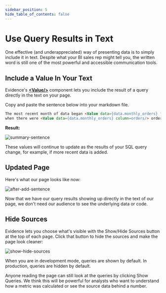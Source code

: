 ```yaml
---
sidebar_position: 5
hide_table_of_contents: false
---
```


# Use Query Results in Text
One effective (and underappreciated) way of presenting data is to simply include it in text. Despite what your BI sales rep might tell you, the written word is still one of the most powerful and accessible communication tools.

<h2>Include a Value In Your Text</h2>

Evidence's [<span class="gradient">**&lt;Value/>**</span>](/components/text-components/value) component lets you include the result of a query directly in the text on your page.

Copy and paste the sentence below into your markdown file.

```markdown title="Add to business-performance.md below the 'monthly_orders' query:"
The most recent month of data began <Value data={data.monthly_orders} fmt=date/>, 
when there were <Value data={data.monthly_orders} column=orders/> orders.
```

**Result:**
<div style={{textAlign: 'center'}}>

![summary-sentence](/img/tutorial-img/needful-things-value-in-text-nowindow.png)

</div>
These values will continue to update as the results of your SQL query change, for example, if more recent data is added.

<h2>Updated Page</h2>

Here's what our page looks like now:

<div style={{textAlign: 'center'}}>

![after-add-sentence](/img/tutorial-img/needful-things-value-in-text-v2.png)

</div>

Now that we have our query results showing up directly in the text of our page, we don't need our audience to see the underlying data or code. 

<h2>Hide Sources</h2>

Evidence lets you choose what's visible with the Show/Hide Sources button at the top of each page. Click that button to hide the sources and make the page look cleaner:

<div style={{textAlign: 'center'}}>

![show-hide-sources](/img/tutorial-img/needful-things-show-hide-queries-v2.gif)

</div>

When you are in development mode, queries are shown by default. In production, queries are hidden by default.

Anyone reading the page can still look at the queries by clicking Show Queries. We think this will be powerful for analysts who want to understand how a metric was calculated or see the source data behind a number.

